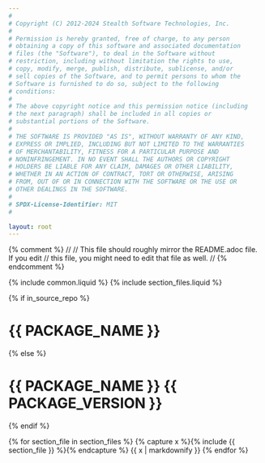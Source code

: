 ```yaml
---
#
# Copyright (C) 2012-2024 Stealth Software Technologies, Inc.
#
# Permission is hereby granted, free of charge, to any person
# obtaining a copy of this software and associated documentation
# files (the "Software"), to deal in the Software without
# restriction, including without limitation the rights to use,
# copy, modify, merge, publish, distribute, sublicense, and/or
# sell copies of the Software, and to permit persons to whom the
# Software is furnished to do so, subject to the following
# conditions:
#
# The above copyright notice and this permission notice (including
# the next paragraph) shall be included in all copies or
# substantial portions of the Software.
#
# THE SOFTWARE IS PROVIDED "AS IS", WITHOUT WARRANTY OF ANY KIND,
# EXPRESS OR IMPLIED, INCLUDING BUT NOT LIMITED TO THE WARRANTIES
# OF MERCHANTABILITY, FITNESS FOR A PARTICULAR PURPOSE AND
# NONINFRINGEMENT. IN NO EVENT SHALL THE AUTHORS OR COPYRIGHT
# HOLDERS BE LIABLE FOR ANY CLAIM, DAMAGES OR OTHER LIABILITY,
# WHETHER IN AN ACTION OF CONTRACT, TORT OR OTHERWISE, ARISING
# FROM, OUT OF OR IN CONNECTION WITH THE SOFTWARE OR THE USE OR
# OTHER DEALINGS IN THE SOFTWARE.
#
# SPDX-License-Identifier: MIT
#

layout: root
---
```


{% comment %}
//
// This file should roughly mirror the README.adoc file. If you edit
// this file, you might need to edit that file as well.
//
{% endcomment %}

{% include common.liquid %}
{% include section_files.liquid %}

{% if in_source_repo %}
# {{ PACKAGE_NAME }}
{% else %}
# {{ PACKAGE_NAME }} {{ PACKAGE_VERSION }}
{% endif %}

{% for section_file in section_files %}
  {% capture x %}{% include {{ section_file }} %}{% endcapture %}
  {{ x | markdownify }}
{% endfor %}
